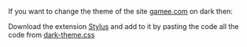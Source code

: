 If you want to change the theme of the site <a href="gamee.com" target="_blank">gamee.com</a> on dark then:

Download the extension <a href="https://chrome.google.com/webstore/detail/stylus/clngdbkpkpeebahjckkjfobafhncgmne?hl=ru" target="_blank">Stylus</a> and add to it by pasting the code all the code from <a href="https://github.com/ilovehatemyself/gamee-com-dark-theme/blob/main/dark-theme.css" target="_blank">dark-theme.css</a>
